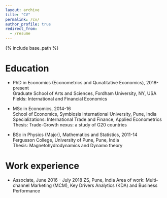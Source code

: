```yaml
---
layout: archive
title: "CV"
permalink: /cv/
author_profile: true
redirect_from:
  - /resume
---
```

{% include base_path %}

Education
======
* PhD in Economics (Econometrics and Qunatitative Economics), 2018-present <br>
  Graduate School of Arts and Sciences, Fordham University, NY, USA <br>
  Fields: International and Financial Economics  
  
* MSc in Economics, 2014-16 <br>
  School of Economics, Symbiosis International University, Pune, India <br>
  Specializations: International Trade and Finance, Applied Econometrics <br>
  Thesis: Trade-Growth nexus: a study of G20 countries
  
* BSc in Physics (Major), Mathematics and Statistics, 2011-14 <br>
  Fergusson College, University of Pune, Pune, India <br>
  Thesis: Magnetohydrodynamics and Dynamo theory

Work experience
======
* Associate, June 2016 - July 2018
  ZS, Pune, India
  Area of work: Multi-channel Marketing (MCM), Key Drivers Analytics (KDA) and Business Performance

<!--
* Summer 2015: Research Assistant
  * Github University
  * Duties included: Tagging issues
  * Supervisor: Professor Git

* December 2011 - January 2011 : RAWSC Scholar
  * IUCAA, Pune
  * Radio Astronomy Winter School
-->

<!--
Skills
======
* Skill 1
* Skill 2
  * Sub-skill 2.1
  * Sub-skill 2.2
  * Sub-skill 2.3
* Skill 3

Publications
======
  <ul>{% for post in site.publications %}
    {% include archive-single-cv.html %}
  {% endfor %}</ul>
  
Talks
======
  <ul>{% for post in site.talks %}
    {% include archive-single-talk-cv.html %}
  {% endfor %}</ul>
  
Teaching
======
  <ul>{% for post in site.teaching %}
    {% include archive-single-cv.html %}
  {% endfor %}</ul>
  
Service and leadership
======
* Currently signed in to 43 different slack teams -->
